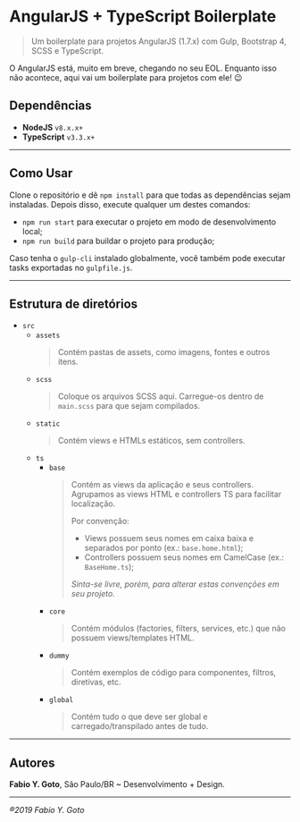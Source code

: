 AngularJS + TypeScript Boilerplate
==================================

> Um boilerplate para projetos AngularJS (1.7.x) com Gulp, Bootstrap 4, SCSS e TypeScript.

O AngularJS está, muito em breve, chegando no seu EOL. Enquanto isso não acontece, aqui vai um boilerplate para projetos com ele! :wink:

## Dependências

- **NodeJS** `v8.x.x+`
- **TypeScript** `v3.3.x+`

-----

## Como Usar

Clone o repositório e dê `npm install` para que todas as dependências sejam instaladas. Depois disso, execute qualquer um destes comandos:

- `npm run start` para executar o projeto em modo de desenvolvimento local;
- `npm run build` para buildar o projeto para produção;

Caso tenha o `gulp-cli` instalado globalmente, você também pode executar tasks exportadas no `gulpfile.js`.

-----

## Estrutura de diretórios

- `src` 
  - `assets`
    > Contém pastas de assets, como imagens, fontes e outros itens.
  - `scss`
    > Coloque os arquivos SCSS aqui. Carregue-os dentro de `main.scss` para que sejam compilados.
  - `static`
    > Contém views e HTMLs estáticos, sem controllers.
  - `ts`
    - `base`
      > Contém as views da aplicação e seus controllers. Agrupamos as views HTML e controllers TS para facilitar localização.
      > 
      > Por convenção:
      > - Views possuem seus nomes em caixa baixa e separados por ponto (ex.: `base.home.html`);
      > - Controllers possuem seus nomes em CamelCase (ex.: `BaseHome.ts`);
      > 
      > _Sinta-se livre, porém, para alterar estas convenções em seu projeto._
    - `core`
      > Contém módulos (factories, filters, services, etc.) que não possuem views/templates HTML.
    - `dummy`
      > Contém exemplos de código para componentes, filtros, diretivas, etc.
    - `global`
      > Contém tudo o que deve ser global e carregado/transpilado antes de tudo.

-----

## Autores

**Fabio Y. Goto**, São Paulo/BR ~ Desenvolvimento + Design.

-----

_®2019 Fabio Y. Goto_
